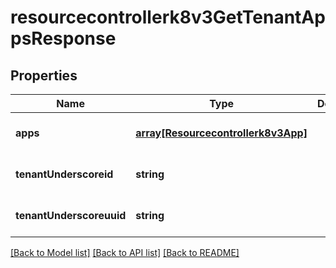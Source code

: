 # resourcecontrollerk8v3GetTenantAppsResponse

## Properties
Name | Type | Description | Notes
------------ | ------------- | ------------- | -------------
**apps** | [**array[Resourcecontrollerk8v3App]**](Resourcecontrollerk8v3App.md) |  | [optional] [default to null]
**tenantUnderscoreid** | **string** |  | [optional] [default to null]
**tenantUnderscoreuuid** | **string** |  | [optional] [default to null]

[[Back to Model list]](../README.md#documentation-for-models) [[Back to API list]](../README.md#documentation-for-api-endpoints) [[Back to README]](../README.md)


